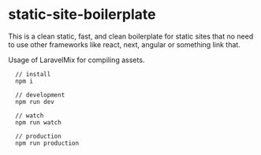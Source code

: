 # static-site-boilerplate

This is a clean static, fast, and clean boilerplate for static sites that no need to use other frameworks like react, next, angular or something link that.

Usage of LaravelMix for compiling assets.

```
  // install
  npm i 
  
  // development
  npm run dev
  
  // watch
  npm run watch

  // production
  npm run production
```
